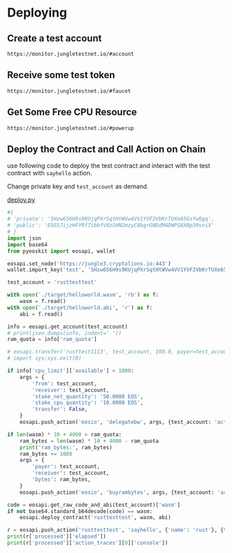 # Deploying

## Create a test account
```
https://monitor.jungletestnet.io/#account
```

## Receive some test token
```
https://monitor.jungletestnet.io/#faucet
```

## Get Some Free CPU Resource
```
https://monitor.jungletestnet.io/#powerup
```

## Deploy the Contract and Call Action on Chain

use following code to deploy the test contract and interact with the test contract with `sayhello` action.

Change private key  and `test_account` as demand.

[deploy.py](https://github.com/uuosio/rscdk-book/blob/main/demos/helloworld/deploy.py)

```python
#{
# 'private': '5Hzw656H9s9KUjqPXrSqtHtWVw4VV1YVF2VbKrTUXe65GsYwQgq',
# 'public': 'EOS57ijzHFYRf7ibbfVdzSHN2mzyC8bgrGNDdM4DWPS8XBp39vniX'
# }
import json
import base64
from pyeoskit import eosapi, wallet

eosapi.set_node('https://jungle3.cryptolions.io:443')
wallet.import_key('test', '5Hzw656H9s9KUjqPXrSqtHtWVw4VV1YVF2VbKrTUXe65GsYwQgq')

test_account = 'rusttesttest'

with open('./target/helloworld.wasm', 'rb') as f:
    wasm = f.read()
with open('./target/helloworld.abi', 'r') as f:
    abi = f.read()

info = eosapi.get_account(test_account)
# print(json.dumps(info, indent=' '))
ram_quota = info['ram_quota']

# eosapi.transfer('rusttest1113', test_account, 100.0, payer=test_account)
# import sys;sys.exit(0)

if info['cpu_limit']['available'] < 1000:
    args = {
        'from': test_account,
        'receiver': test_account,
        'stake_net_quantity': '50.0000 EOS',
        'stake_cpu_quantity': '10.0000 EOS',
        'transfer': False,
    }
    eosapi.push_action('eosio', 'delegatebw', args, {test_account: 'active'})

if len(wasm) * 10 + 4000 > ram_quota:
    ram_bytes = len(wasm) * 10 + 4000 - ram_quota
    print('ram_bytes:', ram_bytes)
    ram_bytes += 1000
    args = {
        'payer': test_account,
        'receiver': test_account,
        'bytes': ram_bytes,
    }
    eosapi.push_action('eosio', 'buyrambytes', args, {test_account: 'active'})

code = eosapi.get_raw_code_and_abi(test_account)['wasm']
if not base64.standard_b64decode(code) == wasm:
    eosapi.deploy_contract('rusttesttest', wasm, abi)

r = eosapi.push_action('rusttesttest', 'sayhello', {'name': 'rust'}, {test_account: 'active'})
print(r['processed']['elapsed'])
print(r['processed']['action_traces'][0]['console'])
```

